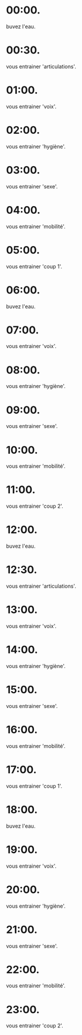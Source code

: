 # 00:00.

buvez l'eau.

# 00:30.

vous entrainer 'articulations'.

# 01:00.

vous entrainer 'voix'.

# 02:00.

vous entrainer 'hygiène'.

# 03:00.

vous entrainer 'sexe'.

# 04:00.

vous entrainer 'mobilité'.

# 05:00.

vous entrainer 'coup 1'.

# 06:00.

buvez l'eau.

# 07:00.

vous entrainer 'voix'.

# 08:00.

vous entrainer 'hygiène'.

# 09:00.

vous entrainer 'sexe'.

# 10:00.

vous entrainer 'mobilité'.

# 11:00.

vous entrainer 'coup 2'.

# 12:00.

buvez l'eau.

# 12:30.

vous entrainer 'articulations'.

# 13:00.

vous entrainer 'voix'.

# 14:00.

vous entrainer 'hygiène'.

# 15:00.

vous entrainer 'sexe'.

# 16:00.

vous entrainer 'mobilité'.

# 17:00.

vous entrainer 'coup 1'.

# 18:00.

buvez l'eau.

# 19:00.

vous entrainer 'voix'.

# 20:00.

vous entrainer 'hygiène'.

# 21:00.

vous entrainer 'sexe'.

# 22:00.

vous entrainer 'mobilité'.

# 23:00.

vous entrainer 'coup 2'.
